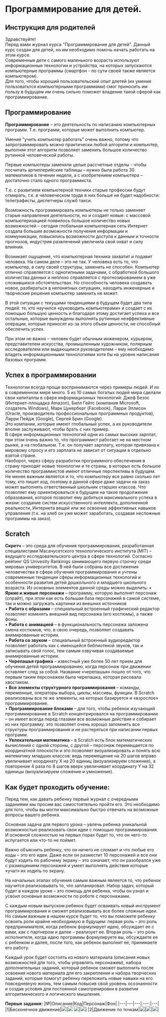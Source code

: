 # Программирование для детей.
## Инструкция для родителей
Здравствуйте!  
Перед вами журнал курса "Программирование для детей". Данный курс создан для детей, но им необходимо помочь начать работать на этом курсе.  
Современные дети с самого маленького возраста используют информационные технологии и устройства, на которых запускаются компьютерные программы (смартфон - по сути своей также является компьютером).  
Для того, чтобы хороший пользовательский опыт длетей (их умение пользоватьтся компьютерными программами) смог приносить им пользу в будущем им очень сильно поможет владение такой сферой как программирование.
## Программирование
**Программирование** – это деятельность по написанию компьютерных программ. Т.е. программ, которые может выполнить компьютер.

Умение "учить компьютер работать" очень важно, потому что запрограммировать можно практически любой алгоритм и компьютер, выполняя этот алгоритм позволяет заменить большое количество рутинной человеческой работы.  
  
Первые компьютеры заменяли целые рассчетные отделы  - чтобы посчитать артиллерийские таблицы – нужно была работа 30 математиков в течении недели, а с изобретением компьютера – достаточно стало одного программиста.  
  
Т.е. с развитием компьютерной техники старые профессии будут отмирать, т.к. в человеческом труде в них больше не будет надобности: телеграфисты, диспетчеры служб такси.   
  
Возможность программировать компьютеры не только заменяет старые направления деятельности, но и создает новые: с массовой компьютеризацией появилось большое количество новых возможностей – сегодня глобальная компьютерная сеть Интернет создала большие возможности получения информации и коммуникации, повысились возможности доступа к данным и точности прогнозов, индустрия развлечений увеличила свой охват и силу влияния.  
  
Возникает ощущение, что компьютерная техника захватит и подавит человека. На самом деле – это не так. У человека есть то, что компьютер, в силу своей структуры, заменить не способен. Компьютер отлично справляется с однотипными задачами, с обработкой большого количества данных и неплохо справляется с прогнозированием в уже сложившихся обстоятельствах. Но способность человека создавать новое, разбираться в непонятных ситуациях, находить инженерные и творческие решения компьютер заменить не может.  
  
В этой ситуации с текущими тенденциями в будущем будет два типа людей: те, кто научился «руководить компьютерами» и создает с их помощью большую ценность и благодаря этому достигает успеха и все остальные, которые вынуждены выполнять рутинные неэффективные операции, которые приносят из-за этого объем ценности, не способный обеспечить успех.  
  
При этом не важно – человек будет обычным инженером, курьером, представителем искусства, промышленным художником, полярным исследователем или выдающимся руководителем – ему необходимо владеть информационными технологиями хотя бы на уровне написания базовых программ.

## Успех в программировании
Технологии всегда проще воспринимаются через примеры людей. И их в современном мире много. 5 из 10 самых богатых людей мира сделали свои капиталлы в сфере информационных технологий: Джеф Безос (Интернет-площадка Amazon), Билл Гейтс (компания Microsoft, создатель Windows), Марк Цукерберг (Facebook), Ларри Эллисон (Oracle, производитель профессиональных программных продуктов), Ларри Пейдж (Google), Сергей Брин (Google).  
Это компании, которые имеют глобальный успех, а их руководители вполне заслуживают, чтобы брать с них пример.  
В сфере информационных технологий одни из самых высоких зарплат, при этом очень важно то, что программист работает не на местном рынке, а на глобальном. Т.е. он получает зарплату, которая привязана к мировому спросу и его зарплата не зависит от ситуации в отдельно взятой стране.  
Наоборот, через сферу разработки программного обеспечения в страну приходят новые технологии и те страны, в которых есть большое количество программистов имеют отличные перспективы в будущем.  
Не менее важным является и то, что компьютеру все равно сколько лет тому, кто пишет код, поэтому в данной сфере даже задачи на заказ может выполнять ответственный школьник старших классов. Что позволяет ему ориентироваться в будущем на такое продолжение образования, которое позволит ему добиться максимального успеха в жизни: создание систем искусственного интеллекта, дополненной реальности, Интернета вещей или же освоение эффективных навыков управления (т.к. на хлеб он уже может заработать, создавая несложные программы на заказ).

## Scratch
**Скретч** – это среда для обучения программирования, разработанная специалистами Масачусетского технологического института (MIT) – ведущего исследовательского центра в сфере технологий. Согласно рейтинг QS Univesity Rankinigs занимающего первую строчку среди мировых университетов.
В ней были собраны все достижения человечества в сфере обучения программирования и учтены современные тенденции сферы информационных технологий и особенности развития детей дошкольного и младшего школьного возраста.
Из основных элементов данной среды можно выделить:
•	**Яркие и живые персонажи** – программу, которую выполнят персонаж (спрайт), при этом как есть большая база персонажей в самой системе, так и можно загружать картинки из внешних источников  
•	**Работа с образами** – специальный встроенный графический редактор позволяет изменять внешний вид персонажа (его костюмы), а также фоны.  
•	**Работа с анимацией** – в функциональность персонажа заложена смена костюмов, что, в свою очередь, позволяет создавать анимированные истории.  
•	**Работа со звуком** – специальный встроенный аудиоредактор позволяет работать  как с имеющейся библиотекой звуков, так и записывать свой голос, тем самым озвучивая создаваемые анимированные истории.  
•	**Черепашья графика** – известный уже более 50 лет прием для обучения детей программированию, когда персонаж при движении оставляет след за собой. Название «черепашья» пошло от того, что первым таким персонажем была черепашка, которая рисовала хвостиком.  
•	**Все элементы структурного программирования** – команды, переменные, операторы выбора, циклы, массивы, функции. В Scratch реализованы все те же элементы, на которых базируется и «взрослое» программирование.  
•	**Программирование блоками** – для того, чтобы ребенок изучающий программирование в Scratch концентрировался на программировании – он имеет всегда перед глазами все возможные действия и собирает из них программу: это позволяет очень хорошо запомнить все структуры программирования и не растеряться при написании первых программ.  
•	**Увлекательная математика** – в Scratch есть блок математических вычислений с одной стороны, с другой – персонаж перемещается по координатной плоскости и это позволяет визуализировать и понять всю математику младших классов: ведь перемещение на 20 шагов вправо увеличивает координату X на 20 единиц (визуализируем сложение), а повторение 4 раза по 8 шагов вверх увеличивает координату Y на 32 единицы (визуализируем сложение и умножение).  
  
## Как будет проходить обучение:
Перед тем, как давать ребенку первый журнал с очередными заданиями мы просим вас самостоятельно пройти его. Это необходимо для того, чтобы вы могли максимально быстро отвечать на возможные вопросы вашего ребенка.  
  
Основная задача для первого урока – увлечь ребенка уникальной возможностью реализовать свои идеи с помощью программирования. И основной сложностью на первых порах будет то, что он чего-то испугается или что-то не поймет.  
  
Важно объяснить ребенку, что он ничего не сломает и что любые его коды – это его идеи. Даже если он разместит 10 персонажей и все они будут ходить по рабочему экрану – это означает, что он разобрался уже с размещением персонажей и умеет выполнять действия которые «учат» их ходить по экрану.  
  
На начальных этапах обучения самым важным является то, что ребенок научится реализовывать то, что запланировал. Набор задач, который будет в каждом уроке – это помощь для ребенка, чтобы он узнал и усвоил основные возможности по роботе с персонажами.  
  
С каждым новым выпуском ребенок будет осваивать новый инструмент программирования и сможет реализовывать все более сложные идеи. Но самым важным в нашем курсе будет то, что вы поможете ребенку освоить роли крайне необходимую в будущем: первая роль – это роль предпринимателя, когда ребенок формулирует идею, обсуждает ее с вами, как с партнером и далее – реализует ее. Вторая роль – это роль исполнителя, когда идею программы формулируете вы, обсуждаете ее с ребенком и далее, после того, как ребенок выполнит ее, принимаете его работу.  
  
Каждый урок будет состоять из нового материала (описания новых возможностей для того, чтобы управлять персонажем), набора дополнительных заданий, который ребенок сможет выполнить после освоения нового материала для его закрепления и набора творческих заданий, которые помогут ребенку переложить новые навыки на его повседневную жизнь, тем самым повысив свой уровень осознанности и создав условия для постоянной самотренировки в развитии алгоритмического и логического мышления. 

**Первые задания:**
|№|Описание|Код|Персонаж|Фон|
|---|---|---|:---:|---|
|1|Бесконечное движение|<img src = "./img/parents01.jpg">|<img src = "./img/parents02_02.jpg"> <img src = "./img/parents01_02.jpg">|<img src = "./img/parents01_01.jpg">|
|2|Движение по точкам|<img src = "./img/parents02.jpg">|<img src = "./img/parents02_02.jpg">|<img src = "./img/parents02_01.jpg">|
